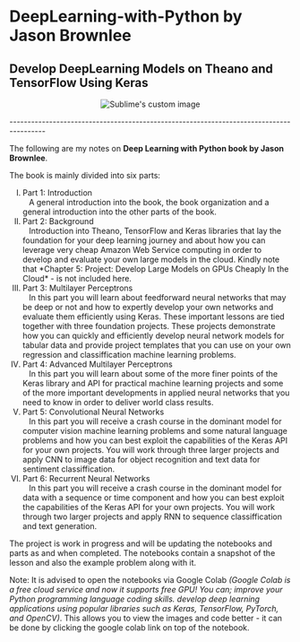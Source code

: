 # DeepLearning-with-Python by Jason Brownlee
## Develop DeepLearning Models on Theano and TensorFlow Using Keras

<p align="center">
  <img src="https://3qeqpr26caki16dnhd19sv6by6v-wpengine.netdna-ssl.com/wp-content/uploads/2019/03/Deep-Learning-for-Computer-Vision-400.png" alt="Sublime's custom image"/>
</p>
----------------------------------------------------------------------------------------

The following are my notes on **Deep Learning with Python book by Jason Brownlee**. 

The book is mainly divided into six parts: <br />

<ol type=I>
  <li>Part 1: Introduction</li>
    <code>&nbsp;</code>
    A general introduction into the book, the book organization and a general introduction into the other parts of the book.
  
  <li>Part 2: Background</li>  
    <code>&nbsp;</code>
    Introduction into Theano, TensorFlow and Keras libraries that lay the foundation for your deep learning journey and about how you can leverage very cheap Amazon Web Service computing in order to develop and evaluate your own large models in the cloud. Kindly note that *Chapter 5: Project: Develop Large Models on GPUs Cheaply In the Cloud* - is not included here.
  
  <li>Part 3: Multilayer Perceptrons</li>
    <code>&nbsp;</code>
    In this part you will learn about feedforward neural networks that may be deep or not and how to expertly develop your own networks and evaluate them efficiently using Keras. These important lessons are tied together with three foundation projects. These projects demonstrate how you can quickly and efficiently develop neural network models for tabular data and provide project templates that you can use on your own regression and classiffication machine learning problems.
  
  <li>Part 4: Advanced Multilayer Perceptrons</li>
    <code>&nbsp;</code>
    In this part you will learn about some of the more finer points of the Keras library and API for practical machine learning projects and some of the more important developments in applied neural networks that you need to know in order to deliver world class results.
  
  <li>Part 5: Convolutional Neural Networks</li>
    <code>&nbsp;</code>
    In this part you will receive a crash course in the dominant model for computer vision machine learning problems and some natural language problems and how you can best exploit the capabilities of the Keras API for your own projects. You will work through three larger projects and apply CNN to image data for object recognition and text data for sentiment classiffication. 
    
  <li>Part 6: Recurrent Neural Networks</li>
    <code>&nbsp;</code>
    In this part you will receive a crash course in the dominant model for data with a sequence or time component and how you can best exploit the capabilities of the Keras API for your own projects. You will work through two larger projects and apply RNN to sequence classiffication and text generation.
</ol>

The project is work in progress and will be updating the notebooks and parts as and when completed. The notebooks contain a snapshot of the lesson and also the example problem along with it.

Note: It is advised to open the notebooks via Google Colab *(Google Colab is a free cloud service and now it supports free GPU! You can; improve your Python programming language coding skills. develop deep learning applications using popular libraries such as Keras, TensorFlow, PyTorch, and OpenCV)*. This allows you to view the images and code better - it can be done by clicking the google colab link on top of the notebook.
